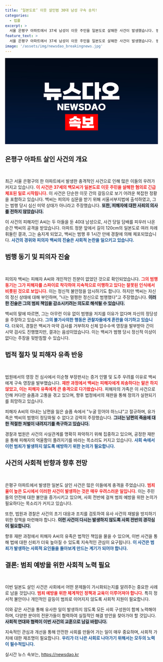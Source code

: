 ```yaml
---
title: ‘일본도로’ 이웃 살인범 30대 남성 구속 송치!
categories:
  - 법률
excerpt: >
  서울 은평구 아파트에서 37세 남성이 이웃 주민을 일본도로 살해한 사건이 발생했습니다. 범인은 피해자와 친분이 없지만, 피해자가 자신을 스파이로 생각했다고 주장했습니다. 경찰은 긴급 체포 후 구속에 나섰고, 백씨는 심신 미약을 부인했습니다. 이 shocking 사건의 전말, 지금 클릭해 확인하세요!
feature_text: >
  서울 은평구 아파트에서 37세 남성이 이웃 주민을 일본도로 살해한 사건이 발생했습니다. 범인은 피해자와 친분이 없지만, 피해자가 자신을 스파이로 생각했다고 주장했습니다. 경찰은 긴급 체포 후 구속에 나섰고, 백씨는 심신 미약을 부인했습니다. 이 shocking 사건의 전말, 지금 클릭해 확인하세요!
image: '/assets/img/newsdao_breakingnews.jpg'
---
```


<p><img src="/assets/img/newsdao_breakingnews.jpg" alt="koreaapp 속보" /></p>

<h2 data-ke-size="size26">은평구 아파트 살인 사건의 개요</h2>

<p data-ke-size="size16">&nbsp;</p>

<p>최근 서울 은평구의 한 아파트에서 발생한 충격적인 사건으로 인해 많은 이들의 우려가 커지고 있습니다. <b><span style="color: #ee2323;">이 사건은 37세의 백모씨가 일본도로 이웃 주민을 살해한 혐의로 긴급 체포된 일로 시작됩니다.</span></b> 이 사건은 단순한 이웃 간의 갈등으로 보기 어려운 복잡한 정황을 포함하고 있습니다. 백씨는 피의자 심문을 받기 위해 서울서부지법에 출석하였고, 그는 범행 당시 심신 미약 상태가 아니라고 주장했습니다. <b><span style="background-color: #21538527;">또한, 피해자에 대한 사죄의 의사를 전하지 않았습니다.</span></b> </p>

<p>이 사건의 피해자인 A씨는 두 아들을 둔 40대 남성으로, 사건 당일 담배를 피우러 나온 순간 백씨의 공격을 받았습니다. 아파트 정문 앞에서 길이 120cm의 일본도로 여러 차례 휘둘린 결과, 그는 숨지게 되었고, 백씨는 범행 후 1시간 만에 경찰에 의해 체포되었습니다. <b><span style="color: #1a5490;">사건의 경위와 피의자 백씨의 진술은 사회적 논란을 일으키고 있습니다.</span></b></p>

<h2 data-ke-size="size26">범행 동기 및 피의자 진술</h2>

<p data-ke-size="size16">&nbsp;</p>

<p>피의자 백씨는 피해자 A씨와 개인적인 친분이 없었던 것으로 확인되었습니다. <b><span style="color: #ee2323;">그의 범행 동기는 그가 피해자를 스파이로 착각하여 지속적으로 미행하고 있다는 잘못된 인식에서 비롯된 것으로 보입니다.</span></b> 이는 정신적 불안정을 암시하기도 합니다. 하지만 백씨는 자신의 정신 상태에 대해 부인하며, "나는 멀쩡한 정신으로 범행했다"고 주장했습니다. <b><span style="background-color: #21538527;">이러한 진술은 그의 범죄 책임을 감소시키려는 의도로 해석될 수 있습니다.</span></b> </p>

<p>백씨의 말에 따르면, 그는 아무런 이유 없이 범행을 저지를 이유가 없다며 자신의 정당성을 주장하고 있습니다. <b><span style="color: #1a5490;">그의 불가사의한 행동은 관찰자들에게 혼란을 야기하고 있습니다.</span></b> 더욱이, 경찰은 백씨가 마약 검사를 거부하자 신체 압수수색 영장을 발부받아 간이 시약 검사도 진행했지만, 결과는 음성이었습니다. 이는 백씨가 범행 당시 정신적 이상이 없다는 주장을 뒷받침할 수 있습니다.</p>

<h2 data-ke-size="size26">법적 절차 및 피해자 유족 반응</h2>

<p data-ke-size="size16">&nbsp;</p>

<p>법원에서의 영장 전 심사에서 이순형 부장판사는 증거 인멸 및 도주 우려를 이유로 백씨에게 구속 영장을 발부했습니다. <b><span style="color: #ee2323;">재판 과정에서 백씨는 피해자에게 죄송하다는 말은 하지 않았고, 이는 피해자 유족에게 큰 충격으로 다가왔습니다.</span></b> 피해자의 가족은 이 사건으로 인해 커다란 슬픔과 고통을 겪고 있으며, 향후 법정에서의 재판을 통해 정의가 실현되기를 희망하고 있습니다.</p>

<p>피해자 A씨의 아내는 남편을 잃은 슬픔 속에서 "누굴 믿어야 하느냐"고 절규하며, 유가족은 백씨의 범행이 정당화될 수 없다고 강력히 주장했습니다. <b><span style="background-color: #21538527;">그녀는 남편의 죽음에 대한 적절한 처벌이 내려지기를 촉구하고 있습니다.</span></b> </p>

<p>경찰과 법원은 사건의 사실관계를 명확히 파악하기 위해 집중하고 있으며, 공정한 재판을 통해 피해자의 억울함이 풀려지기를 바라는 목소리도 커지고 있습니다. <b><span style="color: #1a5490;">사회 속에서 이런 범죄가 발생하지 않도록 예방하기 위한 논의가 필요합니다.</span></b></p>

<h2 data-ke-size="size26">사건의 사회적 반향과 향후 전망</h2>

<p data-ke-size="size16">&nbsp;</p>

<p>은평구 아파트에서 발생한 일본도 살인 사건은 많은 이들에게 충격을 주었습니다. <b><span style="color: #ee2323;">범죄율이 높은 도시에서 이러한 사건이 발생하는 것은 매우 우려스러운 일입니다.</span></b> 이는 주민들의 안전에 대한 불안을 증가시키고 있으며, 사회 전반에 걸쳐 범죄 예방을 위한 논의가 필요하다는 목소리가 커지고 있습니다. </p>

<p>또한, 법원과 경찰은 사건의 초기 대응과 조치를 검토하여 유사 사건의 재발을 방지하기 위한 정책을 마련해야 합니다. <b><span style="background-color: #21538527;">이런 사건이 다시는 발생하지 않도록 사회 전반의 경각심이 필요합니다.</span></b> </p>

<p>향후 재판 과정에서 피해자 A씨의 유족은 법적인 책임을 물을 수 있으며, 이번 사건을 통해 법에 대한 신뢰가 더욱 높아질 수 있도록 지속적인 관심이 요구됩니다. <b><span style="color: #1a5490;">이 사건은 범죄가 발생하는 사회적 요인들을 돌아보게 만드는 계기가 되어야 합니다.</span></b></p>

<h2 data-ke-size="size26">결론: 범죄 예방을 위한 사회적 노력 필요</h2>

<p data-ke-size="size16">&nbsp;</p>

<p>이번 일본도 살인 사건은 사회에서 어떤 문제들이 가시화되는지를 알려주는 중요한 사례로 남을 것입니다. <b><span style="color: #ee2323;">범죄 예방을 위한 체계적인 정책과 교육이 이루어져야 합니다.</span></b> 특히 정서적 불안이나 개인적인 갈등이 범죄로 이어지지 않도록 사회적 지원이 필요합니다. </p>

<p>이와 같은 사건을 통해 유사한 일이 발생하지 않도록 모든 사회 구성원이 함께 노력해야 하며, 다양한 분야의 전문가들이 협력하여 실질적인 해결 방안을 찾아가야 할 것입니다. <b><span style="background-color: #21538527;">사회적 연대와 협력이 이번 사건의 교훈으로 남길 바랍니다.</span></b> </p>

<p>지속적인 관심과 개선을 통해 안전한 사회를 만들어 가는 일이 매우 중요하며, 사회적 가치에 대한 재조명이 필요합니다. <b><span style="color: #1a5490;">우리가 더 나은 사회로 나아가기 위해서는 모두의 노력이 필수적입니다.</span></b></p>
실시간 뉴스 속보는, <a href="https://newsdao.kr" rel="dofollow">https://newsdao.kr</a>



